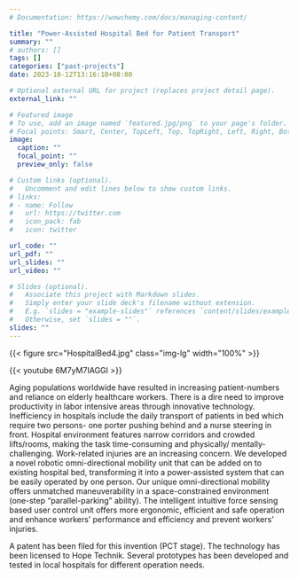 ```yaml
---
# Documentation: https://wowchemy.com/docs/managing-content/

title: "Power-Assisted Hospital Bed for Patient Transport"
summary: ""
# authors: []
tags: []
categories: ["past-projects"]
date: 2023-10-12T13:16:10+08:00

# Optional external URL for project (replaces project detail page).
external_link: ""

# Featured image
# To use, add an image named `featured.jpg/png` to your page's folder.
# Focal points: Smart, Center, TopLeft, Top, TopRight, Left, Right, BottomLeft, Bottom, BottomRight.
image:
  caption: ""
  focal_point: ""
  preview_only: false

# Custom links (optional).
#   Uncomment and edit lines below to show custom links.
# links:
# - name: Follow
#   url: https://twitter.com
#   icon_pack: fab
#   icon: twitter

url_code: ""
url_pdf: ""
url_slides: ""
url_video: ""

# Slides (optional).
#   Associate this project with Markdown slides.
#   Simply enter your slide deck's filename without extension.
#   E.g. `slides = "example-slides"` references `content/slides/example-slides.md`.
#   Otherwise, set `slides = ""`.
slides: ""
---
```


{{< figure src="HospitalBed4.jpg" class="img-lg" width="100%" >}}

{{< youtube 6M7yM7IAGGI >}}

Aging populations worldwide have resulted in increasing patient-numbers and reliance on elderly healthcare workers. There is a dire need to improve productivity in labor intensive areas through innovative technology.
Inefficiency in hospitals include the daily transport of patients in bed which require two persons- one porter pushing behind and a nurse steering in front. Hospital environment features narrow corridors and crowded lifts/rooms, making the task time-consuming and physically/ mentally-challenging. Work-related injuries are an increasing concern. We developed a novel robotic omni-directional mobility unit that can be added on to existing hospital bed, transforming it into a power-assisted system that can be easily operated by one person. Our unique omni-directional mobility offers unmatched maneuverability in a space-constrained environment (one-step “parallel-parking” ability). The intelligent intuitive force sensing based user control unit offers more ergonomic, efficient and safe operation and enhance workers’ performance and efficiency and prevent workers’ injuries.

A patent has been filed for this invention (PCT stage). The technology has been licensed to Hope Technik. Several prototypes has been developed and tested in local hospitals for different operation needs.
